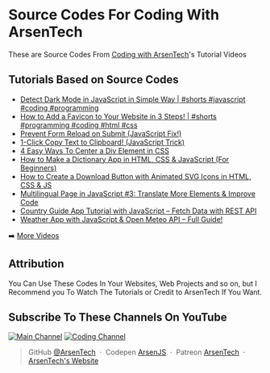 # Source Codes For Coding With ArsenTech
These are Source Codes From [Coding with ArsenTech](https://www.youtube.com/channel/UCl52C6cFR1McvN1fAdsxdkA)'s Tutorial Videos

## Tutorials Based on Source Codes
<!-- YOUTUBE:START -->
- [Detect Dark Mode in JavaScript in Simple Way | #shorts #javascript #coding #programming](https://www.youtube.com/watch?v=Zsdrb5WqYro)
- [How to Add a Favicon to Your Website in 3 Steps! | #shorts #programming #coding #html #css](https://www.youtube.com/watch?v=FHkxcqfDqW4)
- [Prevent Form Reload on Submit &lpar;JavaScript Fix!&rpar;](https://www.youtube.com/watch?v=k9h6ifNOpGg)
- [1-Click Copy Text to Clipboard! &lpar;JavaScript Trick&rpar;](https://www.youtube.com/watch?v=zbW-LTQ7Eek)
- [4 Easy Ways To Center a Div Element in CSS](https://www.youtube.com/watch?v=887rpSgVs28)
- [How to Make a Dictionary App in HTML, CSS &amp; JavaScript &lpar;For Beginners&rpar;](https://www.youtube.com/watch?v=S33yscBK9Sc)
- [How to Create a Download Button with Animated SVG Icons in HTML, CSS &amp; JS](https://www.youtube.com/watch?v=W1gIaluinNE)
- [Multilingual Page in JavaScript #3: Translate More Elements &amp; Improve Code](https://www.youtube.com/watch?v=wprvcHzQJlw)
- [Country Guide App Tutorial with JavaScript – Fetch Data with REST API](https://www.youtube.com/watch?v=T7fRxPXLFn0)
- [Weather App with JavaScript &amp; Open Meteo API – Full Guide!](https://www.youtube.com/watch?v=HS7GfTuJgA8)
<!-- YOUTUBE:END -->

➡️ [More Videos](https://www.youtube.com/channel/UCl52C6cFR1McvN1fAdsxdkA)

## Attribution
You Can Use These Codes In Your Websites, Web Projects and so on, but I Recommend you To Watch The Tutorials or Credit to ArsenTech If You Want.

## Subscribe To These Channels On YouTube
[![Main Channel](https://img.shields.io/badge/ArsenTech%20-222222.svg?&style=for-the-badge&logo=YouTube&logoColor=%23FF0000)](https://www.youtube.com/channel/UCrtH0g6NE8tW5VIEgDySYtg)
[![Coding Channel](https://img.shields.io/badge/Coding%20With%20ArsenTech-222222.svg?&style=for-the-badge&logo=YouTube&logoColor=%23FF0000)](https://www.youtube.com/channel/UCl52C6cFR1McvN1fAdsxdkA)

> GitHub [@ArsenTech](https://github.com/ArsenTech) &nbsp;&middot;&nbsp;
> Codepen [ArsenJS](https://codepen.io/ArsenJS) &nbsp;&middot;&nbsp;
> Patreon [ArsenTech](https://www.patreon.com/ArsenTech) &nbsp;&middot;&nbsp;
> [ArsenTech's Website](https://arsentech.github.io)
